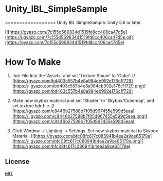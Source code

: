 # Unity_IBL_SimpleSample
==================
Unity IBL SimpleSample. Unity 5.6 or later.

[![https://gyazo.com/7c155d569834d1519fd8cc406ca47d5e](https://i.gyazo.com/7c155d569834d1519fd8cc406ca47d5e.gif)](https://gyazo.com/7c155d569834d1519fd8cc406ca47d5e)

How To Make
==================
1. .hdr File Into the 'Assets' and set 'Texture Shape' to 'Cube'.
[![https://gyazo.com/bd403c557b4e8a984eb992e176c1f729](https://i.gyazo.com/bd403c557b4e8a984eb992e176c1f729.png)](https://gyazo.com/bd403c557b4e8a984eb992e176c1f729)

2. Make new skybox material and set 'Shader' to 'Skybox/Cubemap', and set texture hdr file.
[![https://gyazo.com/c8446b27588b7f05d967455e599d5eaa](https://i.gyazo.com/c8446b27588b7f05d967455e599d5eaa.png)](https://gyazo.com/c8446b27588b7f05d967455e599d5eaa)

3. Click Window -> Lighting -> Settings. Set new skybox material to Skybox Material.
[![https://gyazo.com/bfc08fc617c086941b4ea2a9ce65179e](https://i.gyazo.com/bfc08fc617c086941b4ea2a9ce65179e.png)](https://gyazo.com/bfc08fc617c086941b4ea2a9ce65179e)

License
-------

[MIT](LICENSE.md)
